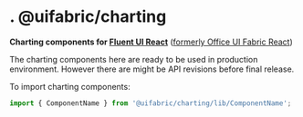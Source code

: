 # . @uifabric/charting

**Charting components for [Fluent UI React](https://developer.microsoft.com/en-us/fluentui)**
([formerly Office UI Fabric React](https://developer.microsoft.com/en-us/office/blogs/ui-fabric-is-evolving-into-fluent-ui/))

The charting components here are ready to be used in production environment. However there are might be API revisions before final release.

To import charting components:

```js
import { ComponentName } from '@uifabric/charting/lib/ComponentName';
```
